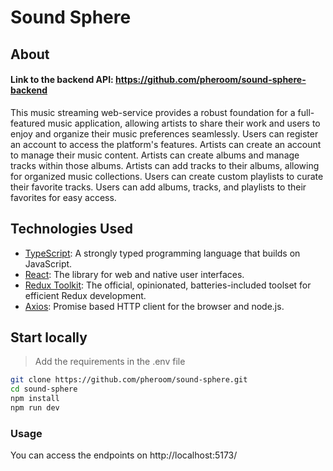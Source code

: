 # Sound Sphere

## About

#### Link to the backend API: https://github.com/pheroom/sound-sphere-backend

This music streaming web-service provides a robust foundation for a full-featured music application, allowing artists to share their work and users to enjoy and organize their music preferences seamlessly.
Users can register an account to access the platform's features.
Artists can create an account to manage their music content.
Artists can create albums and manage tracks within those albums.
Artists can add tracks to their albums, allowing for organized music collections.
Users can create custom playlists to curate their favorite tracks.
Users can add albums, tracks, and playlists to their favorites for easy access.

## Technologies Used
- [TypeScript](https://www.typescriptlang.org/): A strongly typed programming language that builds on JavaScript.
- [React](https://reactjs.org/): The library for web and native user interfaces.
- [Redux Toolkit](https://redux-toolkit.js.org/): The official, opinionated, batteries-included toolset for efficient Redux development.
- [Axios](https://axios-http.com/): Promise based HTTP client for the browser and node.js.

## Start locally

> Add the requirements in the .env file

```bash
git clone https://github.com/pheroom/sound-sphere.git
cd sound-sphere
npm install
npm run dev
```

### Usage

You can access the endpoints on http://localhost:5173/


